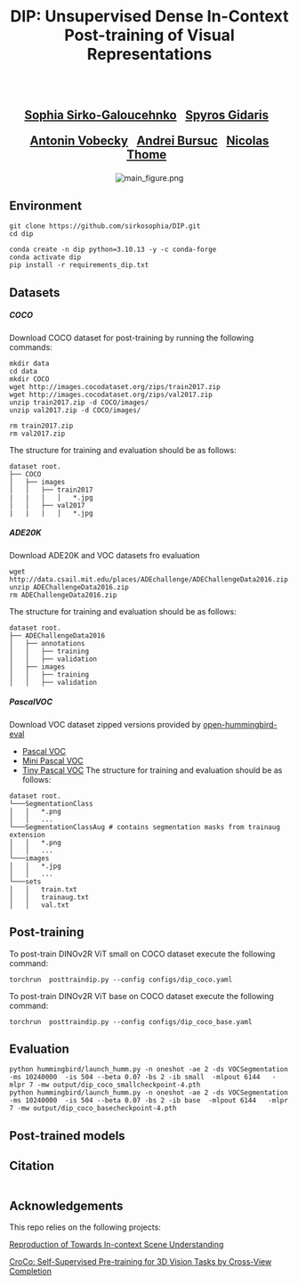 <div align="center">
<h1>
DIP: Unsupervised Dense In-Context Post-training of Visual Representations
<br>
</h1>

<h2>
<!-- ICCV 2025 -->
<br>
<br>
<a href="https://scholar.google.com/citations?user=3ac3PQMAAAAJ&hl=fr">Sophia Sirko-Galoucehnko</a>&ensp;
<a href="https://scholar.google.com/citations?user=7atfg7EAAAAJ&hl=fr">Spyros Gidaris</a>&ensp;

<a href="https://vobecant.github.io/">Antonin Vobecky</a>&ensp;
<a href="https://abursuc.github.io/">Andrei Bursuc</a>&ensp;
<a href="https://thome.isir.upmc.fr">Nicolas Thome</a>&ensp;
</h2>


<!-- <p></p>
<a href="https://arxiv.org/abs/2406.02842v2"><img
src="https://img.shields.io/badge/arXiv-DiffCut-b31b1b.svg" height=25em></a>
<a href="https://diffcut-segmentation.github.io"><img 
src="https://img.shields.io/static/v1?label=Project&message=Website&color=green" height=25em></a> -->


![main_figure.png](./assets/main_figure.png)

</div>

## Environment
```
git clone https://github.com/sirkosophia/DIP.git
cd dip 

conda create -n dip python=3.10.13 -y -c conda-forge
conda activate dip
pip install -r requirements_dip.txt
```

## Datasets 
##### COCO
Download COCO dataset for post-training by running the following commands:
```
mkdir data 
cd data 
mkdir COCO 
wget http://images.cocodataset.org/zips/train2017.zip
wget http://images.cocodataset.org/zips/val2017.zip
unzip train2017.zip -d COCO/images/
unzip val2017.zip -d COCO/images/

rm train2017.zip
rm val2017.zip

```
The structure for training and evaluation should be as follows:
```
dataset root.
├── COCO
│   ├── images
│   │   ├── train2017
|   |   |   │   *.jpg
│   │   ├── val2017
|   |   |   │   *.jpg

```
##### ADE20K
Download ADE20K and VOC datasets fro evaluation 

```
wget http://data.csail.mit.edu/places/ADEchallenge/ADEChallengeData2016.zip
unzip ADEChallengeData2016.zip
rm ADEChallengeData2016.zip
```
The structure for training and evaluation should be as follows:
```
dataset root.
├── ADEChallengeData2016
│   ├── annotations
│   │   ├── training
│   │   ├── validation
│   ├── images
│   │   ├── training
│   │   ├── validation
```

##### PascalVOC
Download VOC dataset zipped versions provided by [open-hummingbird-eval](https://github.com/vpariza/open-hummingbird-eval/)
* [Pascal VOC](https://1drv.ms/u/s!AnBBK4_o1T9MbXrxhV7BpGdS8tk?e=P7G6F0)
* [Mini Pascal VOC](https://1drv.ms/u/c/67fac29a77adbae6/EXkWjXPBLmNIgqI1G8yZzBYB_11wyXI-_8u0pyERgib8fA?e=qle36E)
* [Tiny Pascal VOC](https://1drv.ms/u/c/67fac29a77adbae6/EbGBdN6Z9LNEt3-3FveU344BnlECl_cwueg8-getyattqA?e=HPrVa1)
The structure for training and evaluation should be as follows:
```
dataset root.
└───SegmentationClass
│   │   *.png
│   │   ...
└───SegmentationClassAug # contains segmentation masks from trainaug extension 
│   │   *.png
│   │   ...
└───images
│   │   *.jpg
│   │   ...
└───sets
│   │   train.txt
│   │   trainaug.txt
│   │   val.txt
```
## Post-training

To post-train DINOv2R ViT small on COCO dataset execute the following command:

```
torchrun  posttraindip.py --config configs/dip_coco.yaml
```

To post-train DINOv2R ViT base on COCO dataset execute the following command:

```
torchrun  posttraindip.py --config configs/dip_coco_base.yaml
```


## Evaluation
```
python hummingbird/launch_humm.py -n oneshot -ae 2 -ds VOCSegmentation  -ms 10240000  -is 504 --beta 0.07 -bs 2 -ib small  -mlpout 6144   -mlpr 7 -mw output/dip_coco_smallcheckpoint-4.pth
python hummingbird/launch_humm.py -n oneshot -ae 2 -ds VOCSegmentation  -ms 10240000  -is 504 --beta 0.07 -bs 2 -ib base  -mlpout 6144   -mlpr 7 -mw output/dip_coco_basecheckpoint-4.pth

```

## Post-trained models 


## Citation
```

```

## Acknowledgements
This repo relies on the following projects:

[Reproduction of Towards In-context Scene Understanding](https://github.com/vpariza/open-hummingbird-eval/)

[CroCo: Self-Supervised Pre-training for 3D Vision Tasks by Cross-View Completion](https://github.com/naver/croco)



